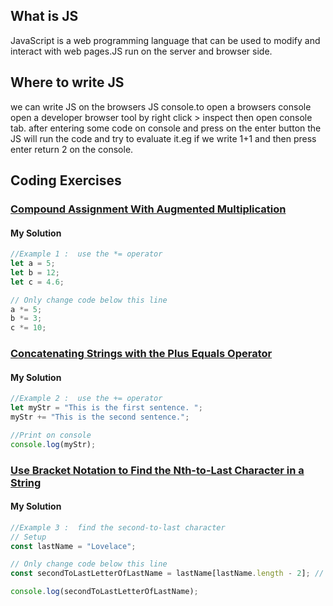 ## What is JS
JavaScript is a web programming language that can be used to modify and interact with web pages.JS run on the server and browser side.

## Where to write JS
we can write JS on the browsers JS console.to open a browsers console open a developer browser tool by right click > inspect then open console tab. after entering some code on console and press on the enter button the JS will run the code and try to evaluate it.eg if we write 1+1 and then press enter return 2 on the console. 


## Coding Exercises

### [Compound Assignment With Augmented Multiplication](https://www.freecodecamp.org/learn/javascript-algorithms-and-data-structures/basic-javascript/compound-assignment-with-augmented-multiplication)

#### My Solution
```javascript
//Example 1 :  use the *= operator
let a = 5;
let b = 12;
let c = 4.6;

// Only change code below this line
a *= 5;
b *= 3;
c *= 10;
```

### [Concatenating Strings with the Plus Equals Operator](https://www.freecodecamp.org/learn/javascript-algorithms-and-data-structures/basic-javascript/concatenating-strings-with-the-plus-equals-operator)

#### My Solution
```javascript
//Example 2 :  use the += operator
let myStr = "This is the first sentence. ";
myStr += "This is the second sentence.";

//Print on console
console.log(myStr);
```
### [Use Bracket Notation to Find the Nth-to-Last Character in a String](https://www.freecodecamp.org/learn/javascript-algorithms-and-data-structures/basic-javascript/use-bracket-notation-to-find-the-nth-to-last-character-in-a-string)


#### My Solution
```javascript
//Example 3 :  find the second-to-last character
// Setup
const lastName = "Lovelace";

// Only change code below this line
const secondToLastLetterOfLastName = lastName[lastName.length - 2]; // Change this line

console.log(secondToLastLetterOfLastName);
```
